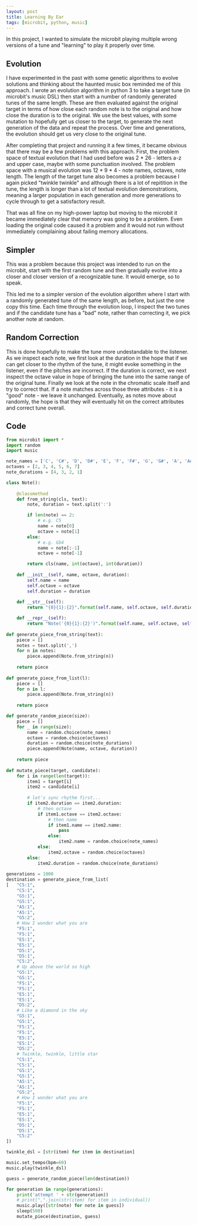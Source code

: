 ```yaml
---
layout: post
title: Learning By Ear
tags: [microbit, python, music]
---
```


In this project, I wanted to simulate the microbit playing multiple wrong versions of a tune and "learning" to play it properly 
over time. 

## Evolution 

I have experimented in the past with some genetic algorithms to evolve solutions and thinking about the haunted music box reminded 
me of this approach. I wrote an evolution algorithm in python 3 to take a target tune (in microbit's music DSL) then start with a 
number of randomly generated tunes of the same length. These are then evaluated against the original target in terms of how close each 
random note is to the original and how close the duration is to the original. We use the best values, with some mutation to hopefully 
get us closer to the target, to generate the next generation of the data and repeat the process. Over time and generations, the evolution 
should get us very close to the original tune. 

After completing that project and running it a few times, it became obvious that there may be a few problems with this approach. First, the 
problem space of textual evolution that I had used before was 2 * 26 - letters a-z and upper case, maybe with some punctuation involved. 
The problem space with a musical evolution was 12 * 9 * 4 - note names, octaves, note length. The length of the target tune also becomes 
a problem because I again picked "twinkle twinkle" and although there is a lot of repitition in the tune, the length is longer than a lot of 
textual evolution demonstrations, meaning a larger population in each generation and more generations to cycle through to get a satisfactory 
result.

That was all fine on my high-power laptop but moving to the microbit it became immediately clear that memory was going to be a problem. 
Even loading the original code caused it a problem and it would not run without immediately complaining about failing memory allocations.

## Simpler

This was a problem because this project was intended to run on the microbit, start with the first random tune and then gradually 
evolve into a closer and closer version of a recognizable tune. It would emerge, so to speak. 

This led me to a simpler version of the evolution algorithm where I start with a randomly generated tune of the same length, as before, but 
just the one copy this time. Each time through the evolution loop, I inspect the two tunes and if the candidate tune has a "bad" note, rather 
than correcting it, we pick another note at random. 

## Random Correction

This is done hopefully to make the tune more undestandable to the listener. As we inspect each note, we first look at the duration in the hope that 
if we can get closer to the rhythm of the tune, it might evoke something in the listener, even if the pitches are incorrect. If the duration is 
correct, we next inspect the octave value in hope of bringing the tune into the same range of the original tune. Finally we look at the note in 
the chromatic scale itself and try to correct that. If a note matches across those three attributes - it is a "good" note - we leave it unchanged. 
Eventually, as notes move about randomly, the hope is that they will eventually hit on the correct attributes and correct tune overall.

## Code

```python
from microbit import *
import random
import music

note_names = ['C', 'C#', 'D', 'D#', 'E', 'F', 'F#', 'G', 'G#', 'A', 'A#', 'B']
octaves = [2, 3, 4, 5, 6, 7]
note_durations = [4, 3, 2, 1]

class Note():
    
    @classmethod
    def from_string(cls, text):
        note, duration = text.split(':')

        if len(note) == 2:
            # e.g. C5
            name = note[0]
            octave = note[1]
        else:
            # e.g. Gb4
            name = note[:-1]
            octave = note[-1]

        return cls(name, int(octave), int(duration))
        
    def __init__(self, name, octave, duration):
        self.name = name
        self.octave = octave
        self.duration = duration
        
    def __str__(self):
        return "{0}{1}:{2}".format(self.name, self.octave, self.duration)

    def __repr__(self):
        return "Note('{0}{1}:{2}')".format(self.name, self.octave, self.duration) 
       
def generate_piece_from_string(text):
    piece = []
    notes = text.split(',')
    for n in notes:
        piece.append(Note.from_string(n))
    
    return piece
    
def generate_piece_from_list(l):
    piece = []
    for n in l:
        piece.append(Note.from_string(n))
    
    return piece

def generate_random_piece(size):
    piece = []
    for _ in range(size):
        name = random.choice(note_names)
        octave = random.choice(octaves)
        duration = random.choice(note_durations)
        piece.append(Note(name, octave, duration))
        
    return piece
    
def mutate_piece(target, candidate):
    for i in range(len(target)):
        item1 = target[i]
        item2 = candidate[i]
    
        # let's sync rhythm first...
        if item2.duration == item2.duration:
            # then octave
            if item1.octave == item2.octave:
                # then name
                if item1.name == item2.name:
                    pass
                else:
                    item2.name = random.choice(note_names)
            else:
                item2.octave = random.choice(octaves)
        else:
            item2.duration = random.choice(note_durations) 
        
generations = 1000
destination = generate_piece_from_list(
[   "C5:1",
    "C5:1",
    "G5:1",
    "G5:1",
    "A5:1",
    "A5:1",
    "G5:2",
    # How I wonder what you are
    "F5:1",
    "F5:1",
    "E5:1",
    "E5:1",
    "D5:1",
    "D5:1",
    "C5:2",
    # Up above the world so high
    "G5:1",
    "G5:1",
    "F5:1",
    "F5:1",
    "E5:1",
    "E5:1",
    "D5:2",
    # Like a diamond in the sky
    "G5:1",
    "G5:1",
    "F5:1",
    "F5:1",
    "E5:1",
    "E5:1",
    "D5:2",
    # Twinkle, twinkle, little star
    "C5:1",
    "C5:1",
    "G5:1",
    "G5:1",
    "A5:1",
    "A5:1",
    "G5:2",
    # How I wonder what you are
    "F5:1",
    "F5:1",
    "E5:1",
    "E5:1",
    "D5:1",
    "D5:1",
    "C5:2"
])

twinkle_dsl = [str(item) for item in destination]

music.set_tempo(bpm=60)
music.play(twinkle_dsl)

guess = generate_random_piece(len(destination))

for generation in range(generations):
    print('attempt ' + str(generation))
    # print(",".join(str(item) for item in individual))
    music.play([str(note) for note in guess])
    sleep(500)
    mutate_piece(destination, guess)

```
